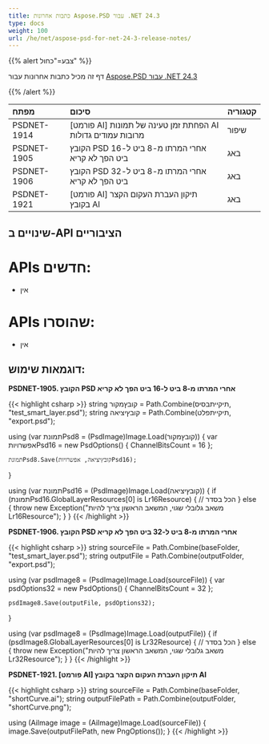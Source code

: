 ```yaml
---
title: כתבות אחרונות Aspose.PSD עבור .NET 24.3
type: docs
weight: 100
url: /he/net/aspose-psd-for-net-24-3-release-notes/
---
```


{{% alert צבע="כחול" %}}

דף זה מכיל כתבות אחרונות עבור [Aspose.PSD עבור .NET 24.3](https://www.nuget.org/packages/Aspose.PSD/)

{{% /alert %}}

| **מפתח**     | **סיכום**                                                          | **קטגוריה** |
|:------------|:---------------------------------------------------------------------|:------------|
| PSDNET-1914 | [פורמט AI] הפחתת זמן טעינה של תמונות AI מרובות עמודים גדולות         |     שיפור     |
| PSDNET-1905 | הקובץ PSD אחרי המרתו מ-8 ביט ל-16 ביט הפך לא קריא |     באג     |
| PSDNET-1906 | הקובץ PSD אחרי המרתו מ-8 ביט ל-32 ביט הפך לא קריא |     באג     |
| PSDNET-1921 | [פורמט AI] תיקון העברת העקום הקצר בקובץ AI                 |     באג     |

## **שינויים ב-API הציבוריים**
# **APIs חדשים:**
- אין

# **APIs שהוסרו:**
- אין

## **דוגמאות שימוש:**

**PSDNET-1905. הקובץ PSD אחרי המרתו מ-8 ביט ל-16 ביט הפך לא קריא**

{{< highlight csharp >}}
string קובץמקור = Path.Combine(תיקייתבסיס, "test_smart_layer.psd");
string קובץיציאה = Path.Combine(תיקייתפלט, "export.psd");

using (var תמונתPsd8 = (PsdImage)Image.Load(קובץמקור))
{
    var אפשרויותPsd16 = new PsdOptions()
    {
        ChannelBitsCount = 16
    };

    תמונתPsd8.Save(קובץיציאה, אפשרויותPsd16);
}

using (var תמונתPsd16 = (PsdImage)Image.Load(קובץיציאה))
{
    if (תמונתPsd16.GlobalLayerResources[0] is Lr16Resource)
    {
        // הכל בסדר
    }
    else
    {
        throw new Exception("משאב גלובלי שגוי, המשאב הראשון צריך להיות Lr16Resource");
    }
}
{{< /highlight >}}

**PSDNET-1906. הקובץ PSD אחרי המרתו מ-8 ביט ל-32 ביט הפך לא קריא**

{{< highlight csharp >}}
string sourceFile = Path.Combine(baseFolder, "test_smart_layer.psd");
string outputFile = Path.Combine(outputFolder, "export.psd");

using (var psdImage8 = (PsdImage)Image.Load(sourceFile))
{
    var psdOptions32 = new PsdOptions()
    {
        ChannelBitsCount = 32
    };

    psdImage8.Save(outputFile, psdOptions32);
}

using (var psdImage8 = (PsdImage)Image.Load(outputFile))
{
    if (psdImage8.GlobalLayerResources[0] is Lr32Resource)
    {
        // הכל בסדר
    }
    else
    {
        throw new Exception("משאב גלובלי שגוי, המשאב הראשון צריך להיות Lr32Resource");
    }
}
{{< /highlight >}}

**PSDNET-1921. [פורמט AI] תיקון העברת העקום הקצר בקובץ AI**

{{< highlight csharp >}}
string sourceFile = Path.Combine(baseFolder, "shortCurve.ai");
string outputFilePath = Path.Combine(outputFolder, "shortCurve.png");

using (AiImage image = (AiImage)Image.Load(sourceFile))
{
    image.Save(outputFilePath, new PngOptions());
}
{{< /highlight >}}
